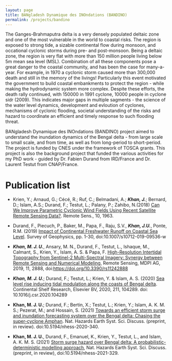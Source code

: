 ```yaml
---
layout: page
title: BANgladesh Dynamique des INOndations (BANDINO)
permalink: /projects/bandino
---
```

The Ganges-Brahmaputra delta is a very densely populated deltaic zone and one of the most vulnerable in the world to coastal risks. The region is exposed to strong tide, a sizable continental flow during monsoon, and occational cyclonic storms during pre- and post-monsoon. Being a deltaic zone, the region is very flat with more than 150 million people living below 5m mean sea level (MSL). Combination of all these components pose a great danger to the coastal community, and has been the case for many-a-year. For example, in 1970 a cyclonic storm caused more than 300,000 death and still in the memory of the livings! Particularly this event motivated the government to build coastal embankments to protect the region - while making the hydrodynamic system more complex. Despite these efforts, the death rally continued, with 150000 in 1991 cyclone, 10000 people in cyclone sidr (2009). This indicates major gaps in multiple sagments - the science of the water level dynamics, development and evloution of cyclones, mechanisms of cyclonic flooding, societal understanding of the risks and hazard to coordinate an efficient and timely response to such flooding threat.

BANgladesh Dynamique des INOndations (BANDINO) project aimed to understand the inundation dynamics of the Bengal delta - from large scale to small scale, and from time, as well as from long-period to short-period. The project is funded by CNES under the framework of TOSCA grants. This project is also the background project that funded the various activities for my PhD work - guided by Dr. Fabien Durand from IRD/France and Dr. Laurent Testut from CNAP/France. 

# Publication list
* Krien, Y.; Arnaud, G.; Cécé, R.; Ruf, C.; Belmadani, A.; ***Khan, J.***; Bernard, D.; Islam, A.S.; Durand, F.; Testut, L.; Palany, P.; Zahibo, N.(2018) [Can We Improve Parametric Cyclonic Wind Fields Using Recent Satellite Remote Sensing Data?](https://www.mdpi.com/2072-4292/10/12/1963).</a> Remote Sens., 10, 1963.

* Durand, F., Piecuch, P., Baker, M., Papa, F., Raju, S.V., ***Khan, J.U.***, Ponte, R.M. (2019) [Impact of Continental Freshwater Runoff on Coastal Sea Level](https://doi.org/10.1007/s10712-019-09536-w). Survey of Geophysics, pp. 1-30, doi:10.1007/s10712-019-09536-w

* ***Khan, M. J. U.***, Ansary, M. N., Durand, F., Testut, L., Ishaque, M., Calmant, S., Krien, Y., Islam, A. S. & Papa, F. [High-Resolution Intertidal Topography from Sentinel-2 Multi-Spectral Imagery: Synergy between Remote Sensing and Numerical Modeling](https://doi.org/10.3390/rs11242888), Remote Sensing, MDPI AG, 2019, 11, 2888, doi:https://doi.org/10.3390/rs11242888

* ***Khan, M. J. U.***; Durand, F.; Testut, L.; Krien, Y. & Islam, A. S. (2020) [Sea level rise inducing tidal modulation along the coasts of Bengal delta](https://dx.doi.org/10.1016/j.csr.2020.104289). Continental Shelf Research, Elsevier BV, 2020, 211, 104289. doi: 10.1016/j.csr.2020.104289

* **Khan, M. J. U.**; Durand, F.; Bertin, X.; Testut, L.; Krien, Y.; Islam, A. K. M. S.; Pezerat, M.; and Hossain, S. (2021) [Towards an efficient storm surge and inundation forecasting system over the Bengal delta: Chasing the super-cyclone Amphan](https://dx.doi.org/10.5194/nhess-2020-340). Nat. Hazards Earth Syst. Sci. Discuss. (preprint, in review). doi:10.5194/nhess-2020-340.

* **Khan, M. J. U.**, Durand, F., Emanuel, K., Krien, Y., Testut, L., and Islam, A. K. M. S. (2021) [Storm surge hazard over Bengal delta: A probabilistic-deterministic modelling approach](https://doi.org/10.5194/nhess-2021-329), Nat. Hazards Earth Syst. Sci. Discuss. (preprint, in review), doi:10.5194/nhess-2021-329.